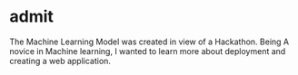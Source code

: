 # admit

The Machine Learning Model was created in view of a Hackathon. Being A novice in Machine learning, I wanted to learn more about deployment and creating a web application. 
